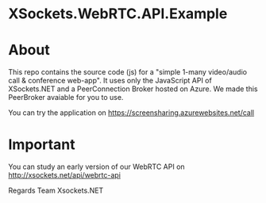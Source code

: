 XSockets.WebRTC.API.Example
=======================================

# About
This repo contains the source code (js) for a "simple 1-many video/audio call & conference web-app". It uses only
the JavaScript API of XSockets.NET and a PeerConnection Broker hosted on Azure. We made this PeerBroker avaiable for
you to use.

You can try the application on https://screensharing.azurewebsites.net/call

# Important

You can study an early version of our WebRTC API on http://xsockets.net/api/webrtc-api

Regards
Team Xsockets.NET